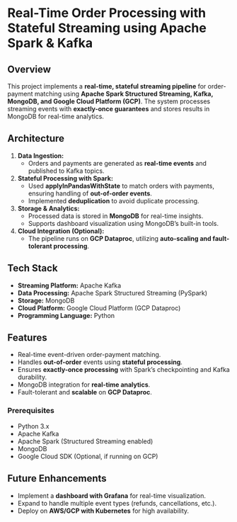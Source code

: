 # Real-Time Order Processing with Stateful Streaming using Apache Spark & Kafka

## Overview
This project implements a **real-time, stateful streaming pipeline** for order-payment matching using **Apache Spark Structured Streaming, Kafka, MongoDB, and Google Cloud Platform (GCP)**. The system processes streaming events with **exactly-once guarantees** and stores results in MongoDB for real-time analytics.

## Architecture
1. **Data Ingestion:**
   - Orders and payments are generated as **real-time events** and published to Kafka topics.
2. **Stateful Processing with Spark:**
   - Used **applyInPandasWithState** to match orders with payments, ensuring handling of **out-of-order events**.
   - Implemented **deduplication** to avoid duplicate processing.
3. **Storage & Analytics:**
   - Processed data is stored in **MongoDB** for real-time insights.
   - Supports dashboard visualization using MongoDB’s built-in tools.
4. **Cloud Integration (Optional):**
   - The pipeline runs on **GCP Dataproc**, utilizing **auto-scaling and fault-tolerant processing**.

## Tech Stack
- **Streaming Platform:** Apache Kafka
- **Data Processing:** Apache Spark Structured Streaming (PySpark)
- **Storage:** MongoDB
- **Cloud Platform:** Google Cloud Platform (GCP Dataproc)
- **Programming Language:** Python

## Features
- Real-time event-driven order-payment matching.
- Handles **out-of-order** events using **stateful processing**.
- Ensures **exactly-once processing** with Spark’s checkpointing and Kafka durability.
- MongoDB integration for **real-time analytics**.
- Fault-tolerant and **scalable** on **GCP Dataproc**.

### Prerequisites
- Python 3.x
- Apache Kafka
- Apache Spark (Structured Streaming enabled)
- MongoDB
- Google Cloud SDK (Optional, if running on GCP)

## Future Enhancements
- Implement a **dashboard with Grafana** for real-time visualization.
- Expand to handle multiple event types (refunds, cancellations, etc.).
- Deploy on **AWS/GCP with Kubernetes** for high availability.
